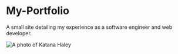 # My-Portfolio
A small site detailing my experience as a software engineer and web developer.

![A photo of Katana Haley](KatanaHaley/My-Portfolio/IMG-1321.jpg?raw=true "Katana Haley")
